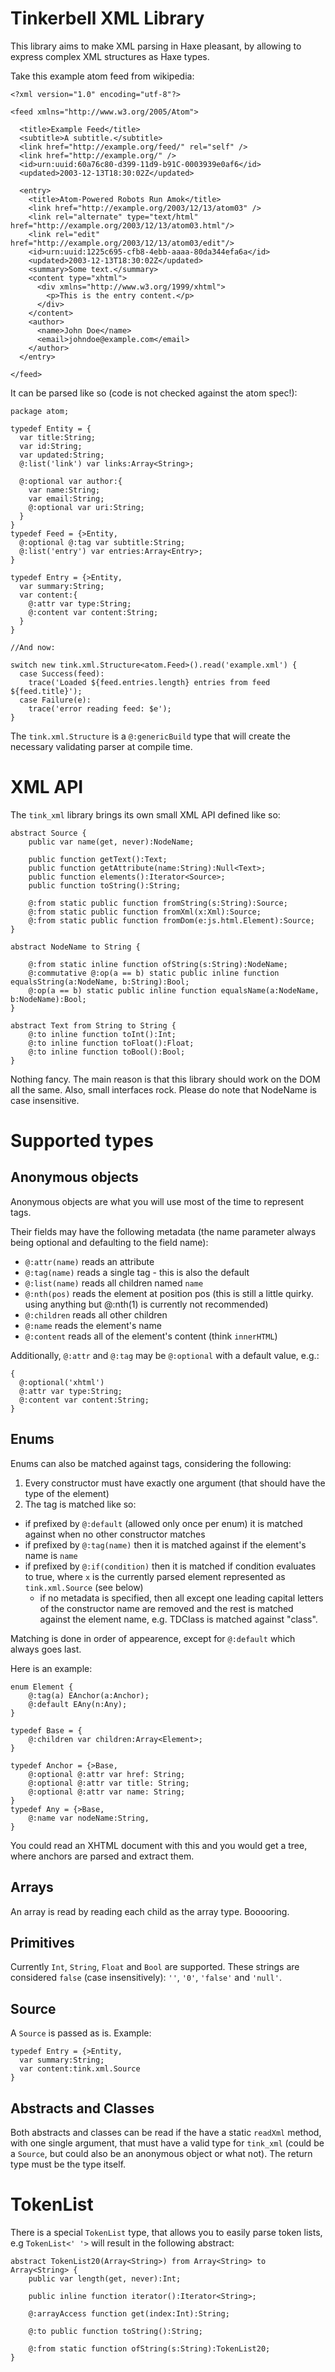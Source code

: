 # Tinkerbell XML Library

This library aims to make XML parsing in Haxe pleasant, by allowing to express complex XML structures as Haxe types.

Take this example atom feed from wikipedia:

```
<?xml version="1.0" encoding="utf-8"?>
 
<feed xmlns="http://www.w3.org/2005/Atom">
 
  <title>Example Feed</title>
  <subtitle>A subtitle.</subtitle>
  <link href="http://example.org/feed/" rel="self" />
  <link href="http://example.org/" />
  <id>urn:uuid:60a76c80-d399-11d9-b91C-0003939e0af6</id>
  <updated>2003-12-13T18:30:02Z</updated> 
 
  <entry>
    <title>Atom-Powered Robots Run Amok</title>
    <link href="http://example.org/2003/12/13/atom03" />
    <link rel="alternate" type="text/html" href="http://example.org/2003/12/13/atom03.html"/>
    <link rel="edit" href="http://example.org/2003/12/13/atom03/edit"/>
    <id>urn:uuid:1225c695-cfb8-4ebb-aaaa-80da344efa6a</id>
    <updated>2003-12-13T18:30:02Z</updated>
    <summary>Some text.</summary>
    <content type="xhtml">
      <div xmlns="http://www.w3.org/1999/xhtml">
        <p>This is the entry content.</p>
      </div>
    </content>
    <author>
      <name>John Doe</name>
      <email>johndoe@example.com</email>
    </author>
  </entry>
 
</feed>
```

It can be parsed like so (code is not checked against the atom spec!):
  
```
package atom;

typedef Entity = {
  var title:String;
  var id:String;
  var updated:String;
  @:list('link') var links:Array<String>;
  
  @:optional var author:{
    var name:String;
    var email:String;
    @:optional var uri:String;
  }
}
typedef Feed = {>Entity,
  @:optional @:tag var subtitle:String;
  @:list('entry') var entries:Array<Entry>;
}

typedef Entry = {>Entity,
  var summary:String;
  var content:{
    @:attr var type:String;
    @:content var content:String;
  }
}

//And now:
  
switch new tink.xml.Structure<atom.Feed>().read('example.xml') {
  case Success(feed):
    trace('Loaded ${feed.entries.length} entries from feed ${feed.title}');
  case Failure(e):
    trace('error reading feed: $e');
}
```

The `tink.xml.Structure` is a `@:genericBuild` type that will create the necessary validating parser at compile time.

# XML API

The `tink_xml` library brings its own small XML API defined like so:

```
abstract Source {
	public var name(get, never):NodeName;
	
	public function getText():Text;
	public function getAttribute(name:String):Null<Text>;
	public function elements():Iterator<Source>;
	public function toString():String;
	
	@:from static public function fromString(s:String):Source;
	@:from static public function fromXml(x:Xml):Source;
	@:from static public function fromDom(e:js.html.Element):Source;
}	

abstract NodeName to String {
	
	@:from static inline function ofString(s:String):NodeName;
	@:commutative @:op(a == b) static public inline function equalsString(a:NodeName, b:String):Bool; 		
	@:op(a == b) static public inline function equalsName(a:NodeName, b:NodeName):Bool; 
}

abstract Text from String to String {
	@:to inline function toInt():Int;
	@:to inline function toFloat():Float;		
	@:to inline function toBool():Bool;
}
```

Nothing fancy. The main reason is that this library should work on the DOM all the same. Also, small interfaces rock.
Please do note that NodeName is case insensitive.

# Supported types

## Anonymous objects

Anonymous objects are what you will use most of the time to represent tags.

Their fields may have the following metadata (the name parameter always being optional and defaulting to the field name):
  
- `@:attr(name)` reads an attribute
- `@:tag(name)` reads a single tag - this is also the default
- `@:list(name)` reads all children named `name`
- `@:nth(pos)` reads the element at position pos (this is still a little quirky. using anything but @:nth(1) is currently not recommended)
- `@:children` reads all other children
- `@:name` reads the element's name
- `@:content` reads all of the element's content (think `innerHTML`)

Additionally, `@:attr` and `@:tag` may be `@:optional` with a default value, e.g.:

```
{
  @:optional('xhtml')
  @:attr var type:String;
  @:content var content:String;
}
```

## Enums

Enums can also be matched against tags, considering the following:
  
1. Every constructor must have exactly one argument (that should have the type of the element)
2. The tag is matched like so:
  
  - if prefixed by `@:default` (allowed only once per enum) it is matched against when no other constructor matches
  - if prefixed by `@:tag(name)` then it is matched against if the element's name is `name`
  - if prefixed by `@:if(condition)` then it is matched if condition evaluates to true, where `x` is the currently parsed element represented as `tink.xml.Source` (see below)
	- if no metadata is specified, then all except one leading capital letters of the constructor name are removed and the rest is matched against the element name, e.g. TDClass is matched against "class".

Matching is done in order of appearence, except for `@:default` which always goes last.

Here is an example:

```
enum Element {
	@:tag(a) EAnchor(a:Anchor);
	@:default EAny(n:Any);
}

typedef Base = {
	@:children var children:Array<Element>;
}

typedef Anchor = {>Base,
	@:optional @:attr var href: String; 
	@:optional @:attr var title: String; 
	@:optional @:attr var name: String; 
}
typedef Any = {>Base,
	@:name var nodeName:String,
}
```

You could read an XHTML document with this and you would get a tree, where anchors are parsed and extract them.

## Arrays

An array is read by reading each child as the array type. Booooring.

## Primitives

Currently `Int`, `String`, `Float` and `Bool` are supported. These strings are considered `false` (case insensitively): `''`, `'0'`, `'false'` and `'null'`.

## Source

A `Source` is passed as is. Example:
	
```
typedef Entry = {>Entity,
  var summary:String;
  var content:tink.xml.Source
}
```

## Abstracts and Classes

Both abstracts and classes can be read if the have a static `readXml` method, with one single argument, that must have a valid type for `tink_xml` (could be a `Source`, but could also be an anonymous object or what not). The return type must be the type itself.

# TokenList

There is a special `TokenList` type, that allows you to easily parse token lists, e.g `TokenList<' '>` will result in the following abstract:
	
```
abstract TokenList20(Array<String>) from Array<String> to Array<String> {
	public var length(get, never):Int;
	
	public inline function iterator():Iterator<String>;
	
	@:arrayAccess function get(index:Int):String;
	
	@:to public function toString():String;
	
	@:from static function ofString(s:String):TokenList20;
}
```